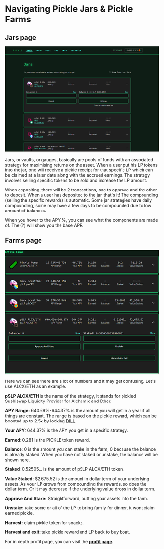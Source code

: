 # Navigating Pickle Jars & Pickle Farms

## Jars page

![Example of a jar page](<../../.gitbook/assets/image (44).png>)

Jars, or vaults, or gauges, basically are pools of funds with an associated strategy for maximising returns on the asset. When a user put his LP tokens into the jar, one will receive a pickle receipt for that specific LP which can be claimed at a later date along with the accrued earnings. The strategy involves selling specific tokens to be sold and increase the LP amount.

When depositing, there will be 2 transactions, one to approve and the other to deposit. When a user has deposited to the jar, that's it! The compounding (selling the specific rewards) is automatic. Some jar strategies have daily compounding, some may have a few days to be compounded due to low amount of balances.

When you hover to the APY %, you can see what the components are made of. The (?) will show you the base APR.

## Farms page

![Example of a farm page](<../../.gitbook/assets/image (45).png>)

Here we can see there are a lot of numbers and it may get confusing. Let's use ALCX/ETH as an example.

**pSLP ALCX/ETH** is the name of the strategy, it stands for pickled Sushiswap Liquidity Provider for Alchemix and Ether.

**APY Range:** 640.69%-644.37% is the amount you will get in a year if all things are constant. The range is based on the pickle reward, which can be boosted up to 2.5x by locking [DILL](dill-vote-locking.md).

**Your APY:** 644.37% is the APY you get in a specific strategy.

**Earned**: 0.281 is the PICKLE token reward.

**Balance**: 0 is the amount you can stake in the farm, 0 because the balance is already staked. When you have not staked or unstake, the balance will be shown here.

**Staked**: 0.52505... is the amount of pSLP ALCX/ETH token.

**Value Staked**: $2,675.52 is the amount in dollar term of your underlying assets. As your LP grows from compounding the rewards, so does the dollar term. Or it may decrease if the underlying value drops in dollar term.

**Approve And Stake:** Straightforward, putting your assets into the farm.

**Unstake:** take some or all of the LP to bring family for dinner, it wont claim earned pickle.

**Harvest:** claim pickle token for snacks.

**Harvest and exit:** take pickle reward and LP back to buy boat.

For in depth profit page, you can visit the [**profit page**](https://app.pickle.finance/info/earn).
